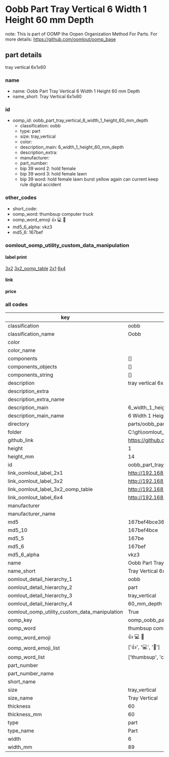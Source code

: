 # Oobb Part Tray Vertical 6 Width 1 Height 60 mm Depth  

note: This is part of OOMP the Oopen Organization Method For Parts. For more details: https://github.com/oomlout/oomp_base

##  part details
  



tray vertical 6x1x60



### name
* name: Oobb Part Tray Vertical 6 Width 1 Height 60 mm Depth
* name_short: Tray Vertical 6x1x60 
### id
* oomp_id: oobb_part_tray_vertical_6_width_1_height_60_mm_depth
  * classification: oobb
  * type: part
  * size: tray_vertical
  * color: 
  * description_main: 6_width_1_height_60_mm_depth
  * description_extra: 
  * manufacturer: 
  * part_number: 
  * bip 39 word 2: hold female
  * bip 39 word 3: hold female lawn
  * bip 39 word: hold female lawn burst yellow again can current keep rule digital accident

### other_codes
* short_code: 
* oomp_word: thumbsup computer truck
* oomp_word_emoji :thumbsup: :computer: :truck:
* md5_6_alpha: vkz3
* md5_6: 167bef






### oomlout_oomp_utility_custom_data_manipulation
#### label print
[3x2](http://192.168.1.245:1112/?label=oomp%20vkz3)
[3x2_oomp_table](http://192.168.1.108:1112/?label=oomp%20vkz3)
[2x1](http://192.168.1.242:1112/?label=oomp%20vkz3)
[6x4](http://192.168.1.55:1112/?label=oomp%20vkz3)    

#### link

                              

#### price







### all codes 
| key | value |  
| --- | --- |  
| classification | oobb |  
| classification_name | Oobb |  
| color |  |  
| color_name |  |  
| components | [] |  
| components_objects | [] |  
| components_string | [] |  
| description | tray vertical 6x1x60 |  
| description_extra |  |  
| description_extra_name |  |  
| description_main | 6_width_1_height_60_mm_depth |  
| description_main_name | 6 Width 1 Height 60 mm Depth |  
| directory | parts/oobb_part_tray_vertical_6_width_1_height_60_mm_depth |  
| folder | C:\gh\oomlout_oobb_version_4_generated_parts\parts\oobb_part_tray_vertical_6_width_1_height_60_mm_depth |  
| github_link | https://github.com/oomlout/oomlout_oomp_part_src/tree/main/parts/oobb_part_tray_vertical_6_width_1_height_60_mm_depth |  
| height | 1 |  
| height_mm | 14 |  
| id | oobb_part_tray_vertical_6_width_1_height_60_mm_depth |  
| link_oomlout_label_2x1 | http://192.168.1.242:1112/?label=oomp%20vkz3 |  
| link_oomlout_label_3x2 | http://192.168.1.245:1112/?label=oomp%20vkz3 |  
| link_oomlout_label_3x2_oomp_table | http://192.168.1.108:1112/?label=oomp%20vkz3 |  
| link_oomlout_label_6x4 | http://192.168.1.55:1112/?label=oomp%20vkz3 |  
| manufacturer |  |  
| manufacturer_name |  |  
| md5 | 167bef4bce36041c12ff81ecfc153b64 |  
| md5_10 | 167bef4bce |  
| md5_5 | 167be |  
| md5_6 | 167bef |  
| md5_6_alpha | vkz3 |  
| name | Oobb Part Tray Vertical 6 Width 1 Height 60 mm Depth |  
| name_short | Tray Vertical 6x1x60  |  
| oomlout_detail_hierarchy_1 | oobb |  
| oomlout_detail_hierarchy_2 | part |  
| oomlout_detail_hierarchy_3 | tray_vertical |  
| oomlout_detail_hierarchy_4 | 60_mm_depth |  
| oomlout_oomp_utility_custom_data_manipulation | True |  
| oomp_key | oomp_oobb_part_tray_vertical_6_width_1_height_60_mm_depth |  
| oomp_word | thumbsup computer truck |  
| oomp_word_emoji | :thumbsup: :computer: :truck: |  
| oomp_word_emoji_list | [':thumbsup:', ':computer:', ':truck:'] |  
| oomp_word_list | ['thumbsup', 'computer', 'truck'] |  
| part_number |  |  
| part_number_name |  |  
| short_name |  |  
| size | tray_vertical |  
| size_name | Tray Vertical |  
| thickness | 60 |  
| thickness_mm | 60 |  
| type | part |  
| type_name | Part |  
| width | 6 |  
| width_mm | 89 |  
